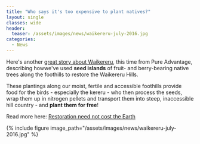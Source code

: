 ```yaml
---
title: "Who says it's too expensive to plant natives?"
layout: single
classes: wide
header:
  teaser: /assets/images/news/waikereru-july-2016.jpg
categories:
  - News
---
```


Here's another [great story about Waikereru](https://pureadvantage.org/news/2019/12/11/restoration-need-not-cost-the-earth/), this time from Pure Advantage, describing how ​we've used **seed islands** of fruit- and berry-bearing native trees along the foothills to restore the Waikereru Hills.  

These plantings along our moist, fertile and accessible foothills provide food for the birds - especially the kereru - who then process the seeds, wrap them up in nitrogen pellets and transport them into steep, inaccessible hill country - and **plant them for free**!

Read more here: [Restoration need not cost the Earth](https://pureadvantage.org/news/2019/12/11/restoration-need-not-cost-the-earth/)

{% include figure image_path="/assets/images/news/waikereru-july-2016.jpg" %}


